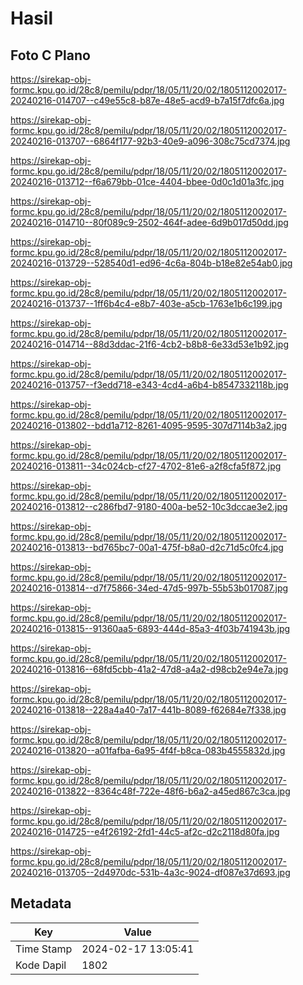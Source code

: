# Hasil

## Foto C Plano

https://sirekap-obj-formc.kpu.go.id/28c8/pemilu/pdpr/18/05/11/20/02/1805112002017-20240216-014707--c49e55c8-b87e-48e5-acd9-b7a15f7dfc6a.jpg

https://sirekap-obj-formc.kpu.go.id/28c8/pemilu/pdpr/18/05/11/20/02/1805112002017-20240216-013707--6864f177-92b3-40e9-a096-308c75cd7374.jpg

https://sirekap-obj-formc.kpu.go.id/28c8/pemilu/pdpr/18/05/11/20/02/1805112002017-20240216-013712--f6a679bb-01ce-4404-bbee-0d0c1d01a3fc.jpg

https://sirekap-obj-formc.kpu.go.id/28c8/pemilu/pdpr/18/05/11/20/02/1805112002017-20240216-014710--80f089c9-2502-464f-adee-6d9b017d50dd.jpg

https://sirekap-obj-formc.kpu.go.id/28c8/pemilu/pdpr/18/05/11/20/02/1805112002017-20240216-013729--528540d1-ed96-4c6a-804b-b18e82e54ab0.jpg

https://sirekap-obj-formc.kpu.go.id/28c8/pemilu/pdpr/18/05/11/20/02/1805112002017-20240216-013737--1ff6b4c4-e8b7-403e-a5cb-1763e1b6c199.jpg

https://sirekap-obj-formc.kpu.go.id/28c8/pemilu/pdpr/18/05/11/20/02/1805112002017-20240216-014714--88d3ddac-21f6-4cb2-b8b8-6e33d53e1b92.jpg

https://sirekap-obj-formc.kpu.go.id/28c8/pemilu/pdpr/18/05/11/20/02/1805112002017-20240216-013757--f3edd718-e343-4cd4-a6b4-b8547332118b.jpg

https://sirekap-obj-formc.kpu.go.id/28c8/pemilu/pdpr/18/05/11/20/02/1805112002017-20240216-013802--bdd1a712-8261-4095-9595-307d7114b3a2.jpg

https://sirekap-obj-formc.kpu.go.id/28c8/pemilu/pdpr/18/05/11/20/02/1805112002017-20240216-013811--34c024cb-cf27-4702-81e6-a2f8cfa5f872.jpg

https://sirekap-obj-formc.kpu.go.id/28c8/pemilu/pdpr/18/05/11/20/02/1805112002017-20240216-013812--c286fbd7-9180-400a-be52-10c3dccae3e2.jpg

https://sirekap-obj-formc.kpu.go.id/28c8/pemilu/pdpr/18/05/11/20/02/1805112002017-20240216-013813--bd765bc7-00a1-475f-b8a0-d2c71d5c0fc4.jpg

https://sirekap-obj-formc.kpu.go.id/28c8/pemilu/pdpr/18/05/11/20/02/1805112002017-20240216-013814--d7f75866-34ed-47d5-997b-55b53b017087.jpg

https://sirekap-obj-formc.kpu.go.id/28c8/pemilu/pdpr/18/05/11/20/02/1805112002017-20240216-013815--91360aa5-6893-444d-85a3-4f03b741943b.jpg

https://sirekap-obj-formc.kpu.go.id/28c8/pemilu/pdpr/18/05/11/20/02/1805112002017-20240216-013816--68fd5cbb-41a2-47d8-a4a2-d98cb2e94e7a.jpg

https://sirekap-obj-formc.kpu.go.id/28c8/pemilu/pdpr/18/05/11/20/02/1805112002017-20240216-013818--228a4a40-7a17-441b-8089-f62684e7f338.jpg

https://sirekap-obj-formc.kpu.go.id/28c8/pemilu/pdpr/18/05/11/20/02/1805112002017-20240216-013820--a01fafba-6a95-4f4f-b8ca-083b4555832d.jpg

https://sirekap-obj-formc.kpu.go.id/28c8/pemilu/pdpr/18/05/11/20/02/1805112002017-20240216-013822--8364c48f-722e-48f6-b6a2-a45ed867c3ca.jpg

https://sirekap-obj-formc.kpu.go.id/28c8/pemilu/pdpr/18/05/11/20/02/1805112002017-20240216-014725--e4f26192-2fd1-44c5-af2c-d2c2118d80fa.jpg

https://sirekap-obj-formc.kpu.go.id/28c8/pemilu/pdpr/18/05/11/20/02/1805112002017-20240216-013705--2d4970dc-531b-4a3c-9024-df087e37d693.jpg


## Metadata

| Key        | Value               |
| ---------- | ------------------- |
| Time Stamp | 2024-02-17 13:05:41 |
| Kode Dapil | 1802                |



